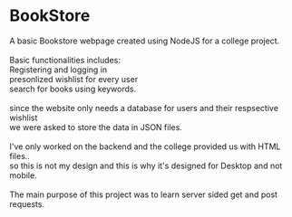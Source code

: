 # BookStore
A basic Bookstore webpage created using NodeJS for a college project.<br>
<br>
Basic functionalities includes: <br>
Registering and logging in <br>
presonlized wishlist for every user <br>
search for books using keywords.<br>
<br>
since the website only needs a database for users and their respsective wishlist <br>
we were asked to store the data in JSON files.<br>
<br>
I've only worked on the backend and the college provided us with HTML files.. <br>
so this is not my design and this is why it's designed for Desktop and not mobile.<br>
<br>
The main purpose of this project was to learn server sided get and post requests.

